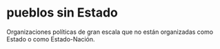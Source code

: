 # pueblos sin Estado
Organizaciones políticas de gran escala que no están organizadas como Estado o como Estado-Nación.
